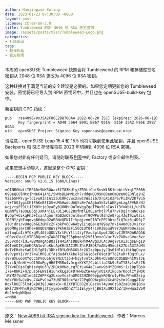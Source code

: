 ```yaml
---
author: Hanjingxue Boling
date: 2023-01-23 07:30:00 +0800
layout: post
license: CC-BY-SA-3.0
title: Tumbleweed 的新 4096 位 RSA 签名密钥
image: /assets/posts/misc/Tumbleweed-Logo.png
categories:
- 社区新闻
tags:
- 翻译作品
- 官方新闻
---
```


本周的 openSUSE Tumbleweed 快照会将 Tumbleweed 的 RPM 和存储库签名密钥从 2048 位 RSA 更改为 4096 位 RSA 密钥。

这种转换对于满足当前的安全建议是必要的。如果您定期更新您的 Tumbleweed 安装，密钥将已经导入到 RPM 密钥环中，并且也在 openSUSE-build-key 包中。

新密钥的 GPG 指纹：

```
pub   rsa4096/0x35A2F86E29B700A4 2022-06-20 [SC] [expires: 2026-06-19]
      Key fingerprint = AD48 5664 E901 B867 051A  B15F 35A2 F86E 29B7 00A4
uid   openSUSE Project Signing Key <opensuse@opensuse.org>
```

请注意，openSUSE Leap 15.4 和 15.5 也将切换到使用此密钥，并且 openSUSE Backports 和 SLE 存储库将在 2023 年切换到 4096 位 RSA 密钥。

如果您对此有任何疑问，请随时联系[列表](https://lists.opensuse.org/)中的 Factory 或安全邮件列表。

如果您想手动导入，这里是整个 GPG 密钥：

```
-----BEGIN PGP PUBLIC KEY BLOCK-----
Version: GnuPG v2.0.15 (GNU/Linux)

mQINBGKwfiIBEADe9bKROWax5CI83KUly/ZRDtiCbiSnvWfBK1deAttV+qLTZ006
090eQCOlMtcjhNe641Ahi/SwMsBLNMNich7/ddgNDJ99H8Oen6mBze00Z0Nlg2HZ
VZibSFRYvg+tdivu83a1A1Z5U10Fovwc2awCVWs3i6/XrpXiKZP5/Pi3RV2K7VcG
rt+TUQ3ygiCh1FhKnBfIGS+UMhHwdLUAQ5cB+7eAgba5kSvlWKRymLzgAPVkB/NJ
uqjz+yPZ9LtJZXHYrjq9yaEy0J80Mn9uTmVggZqdTPWx5CnIWv7Y3fnWbkL/uhTR
uDmNfy7a0ULB3qjJXMAnjLE/Oi14UE28XfMtlEmEEeYhtlPlH7hvFDgirRHN6kss
BvOpT+UikqFhJ+IsarAqnnrEbD2nO7Jnt6wnYf9QWPnl93h2e0/qi4JqT9zw93zs
fDENY/yhTuqqvgN6dqaD2ABBNeQENII+VpqjzmnEl8TePPCOb+pELQ7uk6j4D0j7
slQjdns/wUHg8bGE3uMFcZFkokPv6Cw6Aby1ijqBe+qYB9ay7nki44OoOsJvirxv
p00MRgsm+C8he+B8QDZNBWYiPkhHZBFi5GQSUY04FimR2BpudV9rJqbKP0UezEpc
m3tmqLuIc9YCxqMt40tbQOUVSrtFcYlltJ/yTVxu3plUpwtJGQavCJM7RQARAQAB
tDRvcGVuU1VTRSBQcm9qZWN0IFNpZ25pbmcgS2V5IDxvcGVuc3VzZUBvcGVuc3Vz
ZS5vcmc+iQI+BBMBAgAoBQJisH4iAhsDBQkHhM4ABgsJCAcDAgYVCAIJCgsEFgID
AQIeAQIXgAAKCRA1ovhuKbcApKRrEACJMhZhsPJBOkYmANvH5mqlk27brA3IZoM4
8qTzERebzKa0ZH1fgRI/3DhrfBYL0M5XOb3+26Ize0pujyJQs61Nlo1ibtQqCoyu
dvP/pmY1/Vr374wlMFBuCfAjdad4YXkbe7q7GGjo6cF89qtBfTqEtaRrfDgtPLx/
s9/WXLGo0XYqCCSPVoU66jQYNcCt3pH+hqytvntXJDhU+DveOnQCOSBBHhCMST3E
QvriN/GnHf+sO19UmPpyHH0TM5Ru4vDrgzKYKT/CzbllfaJSk9cEuTY8Sv1sP/7B
Z7YvOE0soIgM1sVg0u3R/2ROx0MKoLcq7EtLw64eE+wnw9bHYZQNmS+J/18p7Bo8
I7e+8WRi+m/pus5FEWsIH1uhxKLgJGFDTHHGZtW+myjnUzXVIkpJGrKoolzYjHdK
lRYM2fVuNI1eq6CZ6PFXg2UxovVczSnGMO33HZE09vpgkRDBrw1vF0o/Wnm02kig
V6xYHk5wJx8vL74wPvCbw73UNT9OSdxYAz7JPqGOD6cpKe7XcAH2sYmlGpggAIUz
Rq/lROEF5lx4SxB838JU4ezxD++BJXfBTE8JZmlGscXv74y9nCtSOZza8KOKj8ou
WRl739FMnx9jRd7HHj3TIyymoveODnZ7f3IElyyFsjBW3XuQ9XfpZrIkwHuaZV5M
6q2h+hgWNQ==
=nMh8
-----END PGP PUBLIC KEY BLOCK-----
```



------

原文：[New 4096 bit RSA signing key for Tumbleweed](https://news.opensuse.org/2023/01/23/new-4096-bit-signing-key/)，作者：Marcus Meissner
